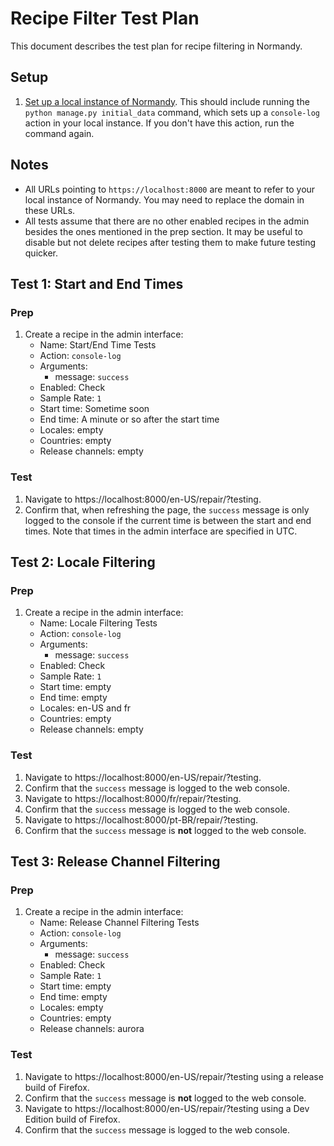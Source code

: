 # Recipe Filter Test Plan

This document describes the test plan for recipe filtering in Normandy.

## Setup

1. [Set up a local instance of Normandy][normandy-docker-qa]. This should
   include running the `python manage.py initial_data` command, which sets up a
   `console-log` action in your local instance. If you don't have this action,
   run the command again.

[normandy-docker-qa]: http://normandy.readthedocs.org/en/latest/qa/docker.html

## Notes

- All URLs pointing to `https://localhost:8000` are meant to refer to your local
  instance of Normandy. You may need to replace the domain in these URLs.
- All tests assume that there are no other enabled recipes in the admin besides
  the ones mentioned in the prep section. It may be useful to disable but not
  delete recipes after testing them to make future testing quicker.

## Test 1: Start and End Times

### Prep

1. Create a recipe in the admin interface:
   - Name: Start/End Time Tests
   - Action: `console-log`
   - Arguments:
     - message: `success`
   - Enabled: Check
   - Sample Rate: `1`
   - Start time: Sometime soon
   - End time: A minute or so after the start time
   - Locales: empty
   - Countries: empty
   - Release channels: empty

### Test

1. Navigate to https://localhost:8000/en-US/repair/?testing.
2. Confirm that, when refreshing the page, the `success` message is only logged
   to the console if the current time is between the start and end times. Note
   that times in the admin interface are specified in UTC.


## Test 2: Locale Filtering

### Prep

1. Create a recipe in the admin interface:
   - Name: Locale Filtering Tests
   - Action: `console-log`
   - Arguments:
     - message: `success`
   - Enabled: Check
   - Sample Rate: `1`
   - Start time: empty
   - End time: empty
   - Locales: en-US and fr
   - Countries: empty
   - Release channels: empty

### Test

1. Navigate to https://localhost:8000/en-US/repair/?testing.
2. Confirm that the `success` message is logged to the web console.
3. Navigate to https://localhost:8000/fr/repair/?testing.
4. Confirm that the `success` message is logged to the web console.
5. Navigate to https://localhost:8000/pt-BR/repair/?testing.
6. Confirm that the `success` message is __not__ logged to the web console.


## Test 3: Release Channel Filtering

### Prep

1. Create a recipe in the admin interface:
   - Name: Release Channel Filtering Tests
   - Action: `console-log`
   - Arguments:
     - message: `success`
   - Enabled: Check
   - Sample Rate: `1`
   - Start time: empty
   - End time: empty
   - Locales: empty
   - Countries: empty
   - Release channels: aurora

### Test

1. Navigate to https://localhost:8000/en-US/repair/?testing using a release
   build of Firefox.
2. Confirm that the `success` message is __not__ logged to the web console.
3. Navigate to https://localhost:8000/en-US/repair/?testing using a Dev Edition
   build of Firefox.
4. Confirm that the `success` message is logged to the web console.
